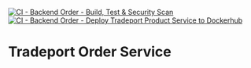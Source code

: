 [![CI - Backend Order - Build, Test & Security Scan](https://github.com/TradePortProject/tradeport-backend-orderservice/actions/workflows/ci.yml/badge.svg)](https://github.com/TradePortProject/tradeport-backend-orderservice/actions/workflows/ci.yml)<br>
[![CI - Backend Order - Deploy Tradeport Product Service  to Dockerhub](https://github.com/TradePortProject/tradeport-backend-orderservice/actions/workflows/cd.yml/badge.svg)](https://github.com/TradePortProject/tradeport-backend-orderservice/actions/workflows/cd.yml)<br>
# Tradeport Order Service 
